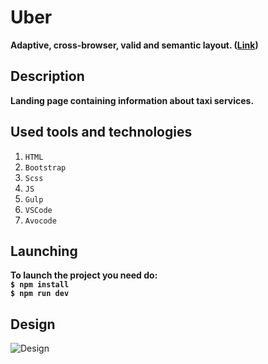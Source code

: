 # Uber
__Adaptive, cross-browser, valid and semantic layout. ([Link](https://abdullaeff.ru/projects/Uber/))__

## Description
__Landing page containing information about taxi services.__

## Used tools and technologies
1. `HTML`
2. `Bootstrap`
3. `Scss`
4. `JS`
5. `Gulp`
6. `VSCode`
7. `Avocode`

## Launching
__To launch the project you need do:__  
__`$ npm install`__  
__`$ npm run dev`__

## Design
![Design](https://i.imgur.com/0g2LEGh.jpg)
